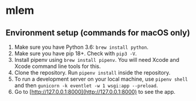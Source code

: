 # mlem

## Environment setup (commands for macOS only)

1. Make sure you have Python 3.6: `brew install python`.
2. Make sure you have pip 18+. Check with `pip3 -V`.
3. Install pipenv using `brew install pipenv`. You will need Xcode and Xcode command line tools for this. 
4. Clone the repository. Run `pipenv install` inside the repository.
5. To run a development server on your local machine, use `pipenv shell` and then `gunicorn -k eventlet -w 1 wsgi:app --preload`.
6. Go to [http://127.0.0.1:8000](http://127.0.0.1:8000) to see the app.
